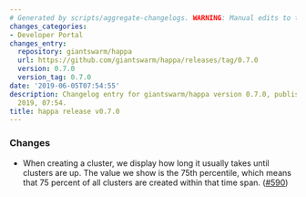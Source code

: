 ```yaml
---
# Generated by scripts/aggregate-changelogs. WARNING: Manual edits to this files will be overwritten.
changes_categories:
- Developer Portal
changes_entry:
  repository: giantswarm/happa
  url: https://github.com/giantswarm/happa/releases/tag/0.7.0
  version: 0.7.0
  version_tag: 0.7.0
date: '2019-06-05T07:54:55'
description: Changelog entry for giantswarm/happa version 0.7.0, published on 05 June
  2019, 07:54.
title: happa release v0.7.0
---
```


### Changes

- When creating a cluster, we display how long it usually takes until clusters are up. The value we show is the 75th percentile, which means that 75 percent of all clusters are created within that time span. ([#590](https://github.com/giantswarm/happa/pull/590))
